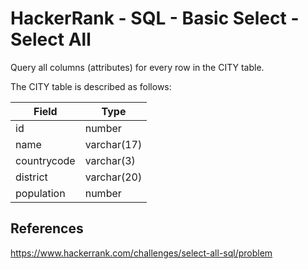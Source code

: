 # HackerRank - SQL - Basic Select - Select All

Query all columns (attributes) for every row in the CITY table.

The CITY table is described as follows:

| Field       | Type        |
|-------------|-------------|
| id          | number      |
| name        | varchar(17) |
| countrycode | varchar(3)  |
| district    | varchar(20) |
| population  | number      |


## References
https://www.hackerrank.com/challenges/select-all-sql/problem